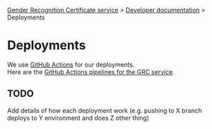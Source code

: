 
[Gender Recognition Certificate service](../README.md) > [Developer documentation](README.md) > Deployments

# Deployments

We use [GitHub Actions](https://docs.github.com/en/actions) for our deployments.  
Here are the [GitHub Actions pipelines for the GRC service](https://github.com/cabinetoffice/grc-app/actions).

## TODO
Add details of how each deployment work
(e.g. pushing to X branch deploys to Y environment and does Z other thing)
